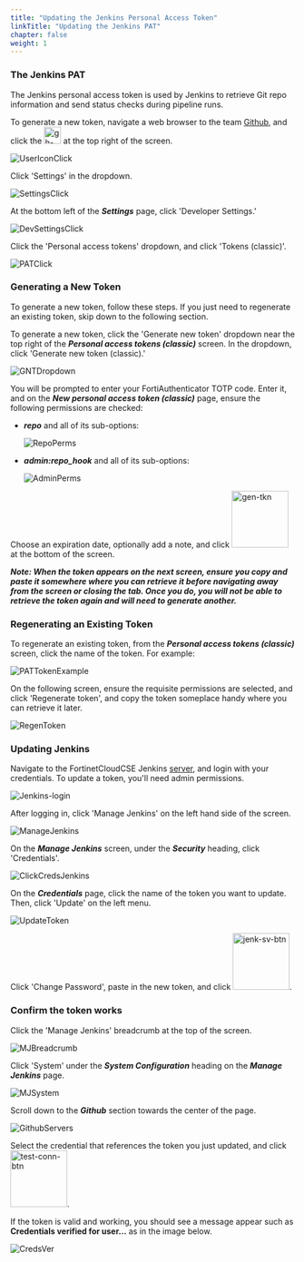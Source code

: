 ```yaml
---
title: "Updating the Jenkins Personal Access Token"
linkTitle: "Updating the Jenkins PAT"
chapter: false
weight: 1
---
```


### The Jenkins PAT

The Jenkins personal access token is used by Jenkins to retrieve Git repo information and send status checks during pipeline runs.

To generate a new token, navigate a web browser to the team [Github](https://github.com/FortinetCloudCSE), and click the <img src="fct-logo.png" alt="gh-logo" style="width: 30px; display: inline;"> at the top right of the screen.

![UserIconClick](github-main-page.png)

Click 'Settings' in the dropdown.

![SettingsClick](icon-dropdown.png)

At the bottom left of the ***Settings*** page, click 'Developer Settings.'

![DevSettingsClick](dev-settings-click.png)

Click the 'Personal access tokens' dropdown, and click 'Tokens (classic)'.

![PATClick](pat-click.png)

### Generating a New Token

To generate a new token, follow these steps. If you just need to regenerate an existing token, skip down to the following section.

To generate a new token, click the 'Generate new token' dropdown near the top right of the ***Personal access tokens (classic)*** screen. In the dropdown, click 'Generate new token (classic).'

![GNTDropdown](gnt-dropdown.png)

You will be prompted to enter your FortiAuthenticator TOTP code. Enter it, and on the ***New personal access token (classic)*** page, ensure the following permissions are checked:

- ***repo*** and all of its sub-options:

  ![RepoPerms](repo-perms.png)

- ***admin:repo_hook*** and all of its sub-options:

  ![AdminPerms](admin-perms.png)


Choose an expiration date, optionally add a note, and click <img src="gen-token-button.png" alt="gen-tkn" style="width: 100px; display: inline;"> at the bottom of the screen.

***Note: When the token appears on the next screen, ensure you copy and paste it somewhere where you can retrieve it before navigating away from the screen or closing the tab. Once you do, you will not be able to retrieve the token again and will need to generate another.***

### Regenerating an Existing Token

To regenerate an existing token, from the ***Personal access tokens (classic)*** screen, click the name of the token. For example:

![PATTokenExample](pat-token-example.png)

On the following screen, ensure the requisite permissions are selected, and click 'Regenerate token', and copy the token someplace handy where you can retrieve it later.

![RegenToken](regen-token.png)


### Updating Jenkins

Navigate to the FortinetCloudCSE Jenkins [server](https://jenkins.fortinetcloudcse.com:8443), and login with your credentials. To update a token, you'll need admin permissions.

![Jenkins-login](jenkins-login.png)

After logging in, click 'Manage Jenkins' on the left hand side of the screen.

![ManageJenkins](manage-jenkins.png)

On the ***Manage Jenkins*** screen, under the ***Security*** heading, click 'Credentials'.

![ClickCredsJenkins](click-creds-jenkins.png)

On the ***Credentials*** page, click the name of the token you want to update. Then, click 'Update' on the left menu.

![UpdateToken](update-token.png)

Click 'Change Password', paste in the new token, and click <img src="jenkins-save-btn.png" alt="jenk-sv-btn" style="width: 100px; display: inline;">.

### Confirm the token works

Click the 'Manage Jenkins' breadcrumb at the top of the screen.

![MJBreadcrumb](mj-breadcrumb.png)

Click 'System' under the ***System Configuration*** heading on the ***Manage Jenkins*** page. 

![MJSystem](mj-system.png)

Scroll down to the ***Github*** section towards the center of the page.

![GithubServers](github-servers.png)

Select the credential that references the token you just updated, and click <img src="test-conn-btn.png" alt="test-conn-btn" style="width: 100px; display: inline;">.

If the token is valid and working, you should see a message appear such as **Credentials verified for user...** as in the image below.

![CredsVer](creds-ver.png)


